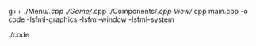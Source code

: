  g++ ./Menu/*.cpp ./Game/*.cpp ./Components/*.cpp View/*.cpp main.cpp  -o code  -lsfml-graphics -lsfml-window -lsfml-system
 
 ./code
